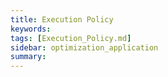 ```yaml
---
title: Execution Policy
keywords: 
tags: [Execution_Policy.md]
sidebar: optimization_application
summary: 
---
```


